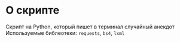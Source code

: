 # О скрипте
Скрипт на Python, который пишет в терминал случайный анекдот
Используемые библеотеки: `requests`, `bs4`, `lxml`
